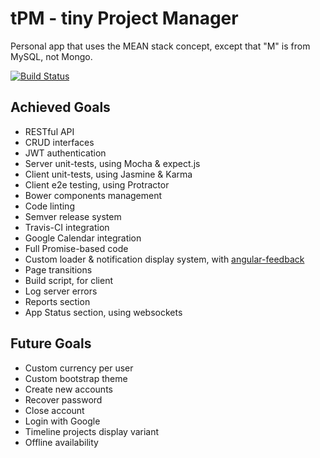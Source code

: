 # tPM - tiny Project Manager

Personal app that uses the MEAN stack concept, except that "M" is from MySQL, not Mongo.

[![Build Status](https://travis-ci.org/andreipfeiffer/tpm.svg?branch=master)](https://travis-ci.org/andreipfeiffer/tpm)

## Achieved Goals

* RESTful API
* CRUD interfaces
* JWT authentication
* Server unit-tests, using Mocha & expect.js
* Client unit-tests, using Jasmine & Karma
* Client e2e testing, using Protractor
* Bower components management
* Code linting
* Semver release system
* Travis-CI integration
* Google Calendar integration
* Full Promise-based code
* Custom loader & notification display system, with [angular-feedback](https://github.com/andreipfeiffer/angular-feedback)
* Page transitions
* Build script, for client
* Log server errors
* Reports section
* App Status section, using websockets

## Future Goals

* Custom currency per user
* Custom bootstrap theme
* Create new accounts
* Recover password
* Close account
* Login with Google
* Timeline projects display variant
* Offline availability
